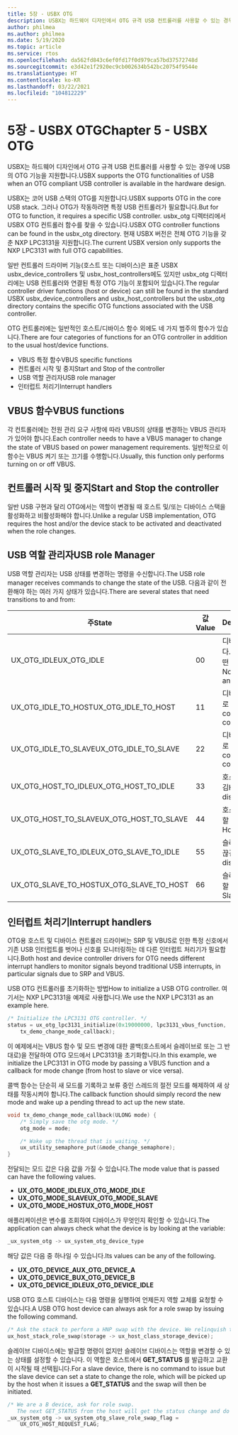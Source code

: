 ```yaml
---
title: 5장 - USBX OTG
description: USBX는 하드웨어 디자인에서 OTG 규격 USB 컨트롤러를 사용할 수 있는 경우에 USB의 OTG 기능을 지원합니다.
author: philmea
ms.author: philmea
ms.date: 5/19/2020
ms.topic: article
ms.service: rtos
ms.openlocfilehash: da562fd843c6ef0fd17f0d979ca57bd37572748d
ms.sourcegitcommit: e3d42e1f2920ec9cb002634b542bc20754f9544e
ms.translationtype: HT
ms.contentlocale: ko-KR
ms.lasthandoff: 03/22/2021
ms.locfileid: "104812229"
---
```

# <a name="chapter-5---usbx-otg"></a><span data-ttu-id="c5c1d-103">5장 - USBX OTG</span><span class="sxs-lookup"><span data-stu-id="c5c1d-103">Chapter 5 - USBX OTG</span></span>

<span data-ttu-id="c5c1d-104">USBX는 하드웨어 디자인에서 OTG 규격 USB 컨트롤러를 사용할 수 있는 경우에 USB의 OTG 기능을 지원합니다.</span><span class="sxs-lookup"><span data-stu-id="c5c1d-104">USBX supports the OTG functionalities of USB when an OTG compliant USB controller is available in the hardware design.</span></span>

<span data-ttu-id="c5c1d-105">USBX는 코어 USB 스택의 OTG를 지원합니다.</span><span class="sxs-lookup"><span data-stu-id="c5c1d-105">USBX supports OTG in the core USB stack.</span></span> <span data-ttu-id="c5c1d-106">그러나 OTG가 작동하려면 특정 USB 컨트롤러가 필요합니다.</span><span class="sxs-lookup"><span data-stu-id="c5c1d-106">But for OTG to function, it requires a specific USB controller.</span></span> <span data-ttu-id="c5c1d-107">usbx_otg 디렉터리에서 USBX OTG 컨트롤러 함수를 찾을 수 있습니다.</span><span class="sxs-lookup"><span data-stu-id="c5c1d-107">USBX OTG controller functions can be found in the usbx_otg directory.</span></span> <span data-ttu-id="c5c1d-108">현재 USBX 버전은 전체 OTG 기능을 갖춘 NXP LPC3131을 지원합니다.</span><span class="sxs-lookup"><span data-stu-id="c5c1d-108">The current USBX version only supports the NXP LPC3131 with full OTG capabilities.</span></span>

<span data-ttu-id="c5c1d-109">일반 컨트롤러 드라이버 기능(호스트 또는 디바이스)은 표준 USBX usbx_device_controllers 및 usbx_host_controllers에도 있지만 usbx_otg 디렉터리에는 USB 컨트롤러와 연결된 특정 OTG 기능이 포함되어 있습니다.</span><span class="sxs-lookup"><span data-stu-id="c5c1d-109">The regular controller driver functions (host or device) can still be found in the standard USBX usbx_device_controllers and usbx_host_controllers but the usbx_otg directory contains the specific OTG functions associated with the USB controller.</span></span>

<span data-ttu-id="c5c1d-110">OTG 컨트롤러에는 일반적인 호스트/디바이스 함수 외에도 네 가지 범주의 함수가 있습니다.</span><span class="sxs-lookup"><span data-stu-id="c5c1d-110">There are four categories of functions for an OTG controller in addition to the usual host/device functions.</span></span>

- <span data-ttu-id="c5c1d-111">VBUS 특정 함수</span><span class="sxs-lookup"><span data-stu-id="c5c1d-111">VBUS specific functions</span></span>
- <span data-ttu-id="c5c1d-112">컨트롤러 시작 및 중지</span><span class="sxs-lookup"><span data-stu-id="c5c1d-112">Start and Stop of the controller</span></span>
- <span data-ttu-id="c5c1d-113">USB 역할 관리자</span><span class="sxs-lookup"><span data-stu-id="c5c1d-113">USB role manager</span></span>
- <span data-ttu-id="c5c1d-114">인터럽트 처리기</span><span class="sxs-lookup"><span data-stu-id="c5c1d-114">Interrupt handlers</span></span>

## <a name="vbus-functions"></a><span data-ttu-id="c5c1d-115">VBUS 함수</span><span class="sxs-lookup"><span data-stu-id="c5c1d-115">VBUS functions</span></span>

<span data-ttu-id="c5c1d-116">각 컨트롤러에는 전원 관리 요구 사항에 따라 VBUS의 상태를 변경하는 VBUS 관리자가 있어야 합니다.</span><span class="sxs-lookup"><span data-stu-id="c5c1d-116">Each controller needs to have a VBUS manager to change the state of VBUS based on power management requirements.</span></span> <span data-ttu-id="c5c1d-117">일반적으로 이 함수는 VBUS 켜기 또는 끄기를 수행합니다.</span><span class="sxs-lookup"><span data-stu-id="c5c1d-117">Usually, this function only performs turning on or off VBUS.</span></span>

## <a name="start-and-stop-the-controller"></a><span data-ttu-id="c5c1d-118">컨트롤러 시작 및 중지</span><span class="sxs-lookup"><span data-stu-id="c5c1d-118">Start and Stop the controller</span></span>

<span data-ttu-id="c5c1d-119">일반 USB 구현과 달리 OTG에서는 역할이 변경될 때 호스트 및/또는 디바이스 스택을 활성화하고 비활성화해야 합니다.</span><span class="sxs-lookup"><span data-stu-id="c5c1d-119">Unlike a regular USB implementation, OTG requires the host and/or the device stack to be activated and deactivated when the role changes.</span></span>

## <a name="usb-role-manager"></a><span data-ttu-id="c5c1d-120">USB 역할 관리자</span><span class="sxs-lookup"><span data-stu-id="c5c1d-120">USB role Manager</span></span>

<span data-ttu-id="c5c1d-121">USB 역할 관리자는 USB 상태를 변경하는 명령을 수신합니다.</span><span class="sxs-lookup"><span data-stu-id="c5c1d-121">The USB role manager receives commands to change the state of the USB.</span></span> <span data-ttu-id="c5c1d-122">다음과 같이 전환해야 하는 여러 가지 상태가 있습니다.</span><span class="sxs-lookup"><span data-stu-id="c5c1d-122">There are several states that need transitions to and from:</span></span>

| <span data-ttu-id="c5c1d-123">주</span><span class="sxs-lookup"><span data-stu-id="c5c1d-123">State</span></span>                    | <span data-ttu-id="c5c1d-124">값</span><span class="sxs-lookup"><span data-stu-id="c5c1d-124">Value</span></span> | <span data-ttu-id="c5c1d-125">Description</span><span class="sxs-lookup"><span data-stu-id="c5c1d-125">Description</span></span>                                           |
| ------------------------ | ----- | ----------------------------------------------------- |
| <span data-ttu-id="c5c1d-126">UX_OTG_IDLE</span><span class="sxs-lookup"><span data-stu-id="c5c1d-126">UX_OTG_IDLE</span></span>            | <span data-ttu-id="c5c1d-127">0</span><span class="sxs-lookup"><span data-stu-id="c5c1d-127">0</span></span>     | <span data-ttu-id="c5c1d-128">디바이스가 유휴 상태입니다.</span><span class="sxs-lookup"><span data-stu-id="c5c1d-128">The device is Idle.</span></span> <span data-ttu-id="c5c1d-129">어떤 항목에도 연결되지 않음</span><span class="sxs-lookup"><span data-stu-id="c5c1d-129">Not connected to anything</span></span> |
| <span data-ttu-id="c5c1d-130">UX_OTG_IDLE_TO_HOST</span><span class="sxs-lookup"><span data-stu-id="c5c1d-130">UX_OTG_IDLE_TO_HOST</span></span>  | <span data-ttu-id="c5c1d-131">1</span><span class="sxs-lookup"><span data-stu-id="c5c1d-131">1</span></span>     | <span data-ttu-id="c5c1d-132">디바이스가 A 형식 커넥터로 연결됨</span><span class="sxs-lookup"><span data-stu-id="c5c1d-132">Device is connected with type A connector</span></span>             |
| <span data-ttu-id="c5c1d-133">UX_OTG_IDLE_TO_SLAVE</span><span class="sxs-lookup"><span data-stu-id="c5c1d-133">UX_OTG_IDLE_TO_SLAVE</span></span> | <span data-ttu-id="c5c1d-134">2</span><span class="sxs-lookup"><span data-stu-id="c5c1d-134">2</span></span>     | <span data-ttu-id="c5c1d-135">디바이스가 B 형식 커넥터로 연결됨</span><span class="sxs-lookup"><span data-stu-id="c5c1d-135">Device is connected with type B connector</span></span>             |
| <span data-ttu-id="c5c1d-136">UX_OTG_HOST_TO_IDLE</span><span class="sxs-lookup"><span data-stu-id="c5c1d-136">UX_OTG_HOST_TO_IDLE</span></span>  | <span data-ttu-id="c5c1d-137">3</span><span class="sxs-lookup"><span data-stu-id="c5c1d-137">3</span></span>     | <span data-ttu-id="c5c1d-138">호스트 디바이스의 연결 끊김</span><span class="sxs-lookup"><span data-stu-id="c5c1d-138">Host device got disconnected</span></span>                          |
| <span data-ttu-id="c5c1d-139">UX_OTG_HOST_TO_SLAVE</span><span class="sxs-lookup"><span data-stu-id="c5c1d-139">UX_OTG_HOST_TO_SLAVE</span></span> | <span data-ttu-id="c5c1d-140">4</span><span class="sxs-lookup"><span data-stu-id="c5c1d-140">4</span></span>     | <span data-ttu-id="c5c1d-141">호스트에서 슬레이브로 역할 전환</span><span class="sxs-lookup"><span data-stu-id="c5c1d-141">Role swap from Host to Slave</span></span>                          |
| <span data-ttu-id="c5c1d-142">UX_OTG_SLAVE_TO_IDLE</span><span class="sxs-lookup"><span data-stu-id="c5c1d-142">UX_OTG_SLAVE_TO_IDLE</span></span> | <span data-ttu-id="c5c1d-143">5</span><span class="sxs-lookup"><span data-stu-id="c5c1d-143">5</span></span>     | <span data-ttu-id="c5c1d-144">슬레이브 디바이스의 연결 끊김</span><span class="sxs-lookup"><span data-stu-id="c5c1d-144">Slave device is disconnected</span></span>                          |
| <span data-ttu-id="c5c1d-145">UX_OTG_SLAVE_TO_HOST</span><span class="sxs-lookup"><span data-stu-id="c5c1d-145">UX_OTG_SLAVE_TO_HOST</span></span> | <span data-ttu-id="c5c1d-146">6</span><span class="sxs-lookup"><span data-stu-id="c5c1d-146">6</span></span>     | <span data-ttu-id="c5c1d-147">슬레이브에서 호스트로 역할 전환</span><span class="sxs-lookup"><span data-stu-id="c5c1d-147">Role swap from Slave to Host</span></span>                          |

## <a name="interrupt-handlers"></a><span data-ttu-id="c5c1d-148">인터럽트 처리기</span><span class="sxs-lookup"><span data-stu-id="c5c1d-148">Interrupt handlers</span></span>

<span data-ttu-id="c5c1d-149">OTG용 호스트 및 디바이스 컨트롤러 드라이버는 SRP 및 VBUS로 인한 특정 신호에서 기존 USB 인터럽트를 벗어나 신호를 모니터링하는 데 다른 인터럽트 처리기가 필요합니다.</span><span class="sxs-lookup"><span data-stu-id="c5c1d-149">Both host and device controller drivers for OTG needs different interrupt handlers to monitor signals beyond traditional USB interrupts, in particular signals due to SRP and VBUS.</span></span>

<span data-ttu-id="c5c1d-150">USB OTG 컨트롤러를 초기화하는 방법</span><span class="sxs-lookup"><span data-stu-id="c5c1d-150">How to initialize a USB OTG controller.</span></span> <span data-ttu-id="c5c1d-151">여기서는 NXP LPC3131을 예제로 사용합니다.</span><span class="sxs-lookup"><span data-stu-id="c5c1d-151">We use the NXP LPC3131 as an example here.</span></span>

```C
/* Initialize the LPC3131 OTG controller. */
status = ux_otg_lpc3131_initialize(0x19000000, lpc3131_vbus_function,
    tx_demo_change_mode_callback);
```

<span data-ttu-id="c5c1d-152">이 예제에서는 VBUS 함수 및 모드 변경에 대한 콜백(호스트에서 슬레이브로 또는 그 반대로)을 전달하여 OTG 모드에서 LPC3131을 초기화합니다.</span><span class="sxs-lookup"><span data-stu-id="c5c1d-152">In this example, we initialize the LPC3131 in OTG mode by passing a VBUS function and a callback for mode change (from host to slave or vice versa).</span></span>

<span data-ttu-id="c5c1d-153">콜백 함수는 단순히 새 모드를 기록하고 보류 중인 스레드의 절전 모드를 해제하여 새 상태를 작동시켜야 합니다.</span><span class="sxs-lookup"><span data-stu-id="c5c1d-153">The callback function should simply record the new mode and wake up a pending thread to act up the new state.</span></span>

```C
void tx_demo_change_mode_callback(ULONG mode) {
    /* Simply save the otg mode. */
    otg_mode = mode;

    /* Wake up the thread that is waiting. */
    ux_utility_semaphore_put(&mode_change_semaphore);
}
```

<span data-ttu-id="c5c1d-154">전달되는 모드 값은 다음 값을 가질 수 있습니다.</span><span class="sxs-lookup"><span data-stu-id="c5c1d-154">The mode value that is passed can have the following values.</span></span>

- <span data-ttu-id="c5c1d-155">**UX_OTG_MODE_IDLE**</span><span class="sxs-lookup"><span data-stu-id="c5c1d-155">**UX_OTG_MODE_IDLE**</span></span>
- <span data-ttu-id="c5c1d-156">**UX_OTG_MODE_SLAVE**</span><span class="sxs-lookup"><span data-stu-id="c5c1d-156">**UX_OTG_MODE_SLAVE**</span></span>
- <span data-ttu-id="c5c1d-157">**UX_OTG_MODE_HOST**</span><span class="sxs-lookup"><span data-stu-id="c5c1d-157">**UX_OTG_MODE_HOST**</span></span>

<span data-ttu-id="c5c1d-158">애플리케이션은 변수를 조회하여 디바이스가 무엇인지 확인할 수 있습니다.</span><span class="sxs-lookup"><span data-stu-id="c5c1d-158">The application can always check what the device is by looking at the variable:</span></span>

```C
_ux_system_otg -> ux_system_otg_device_type
```

<span data-ttu-id="c5c1d-159">해당 값은 다음 중 하나일 수 있습니다.</span><span class="sxs-lookup"><span data-stu-id="c5c1d-159">Its values can be any of the following.</span></span>

- <span data-ttu-id="c5c1d-160">**UX_OTG_DEVICE_A**</span><span class="sxs-lookup"><span data-stu-id="c5c1d-160">**UX_OTG_DEVICE_A**</span></span>
- <span data-ttu-id="c5c1d-161">**UX_OTG_DEVICE_B**</span><span class="sxs-lookup"><span data-stu-id="c5c1d-161">**UX_OTG_DEVICE_B**</span></span>
- <span data-ttu-id="c5c1d-162">**UX_OTG_DEVICE_IDLE**</span><span class="sxs-lookup"><span data-stu-id="c5c1d-162">**UX_OTG_DEVICE_IDLE**</span></span>

<span data-ttu-id="c5c1d-163">USB OTG 호스트 디바이스는 다음 명령을 실행하여 언제든지 역할 교체를 요청할 수 있습니다.</span><span class="sxs-lookup"><span data-stu-id="c5c1d-163">A USB OTG host device can always ask for a role swap by issuing the following command.</span></span>

```C
/* Ask the stack to perform a HNP swap with the device. We relinquish the host role to A device. */
ux_host_stack_role_swap(storage -> ux_host_class_storage_device);
```

<span data-ttu-id="c5c1d-164">슬레이브 디바이스에는 발급할 명령이 없지만 슬레이브 디바이스는 역할을 변경할 수 있는 상태를 설정할 수 있습니다. 이 역할은 호스트에서 **GET_STATUS** 를 발급하고 교환이 시작될 때 선택됩니다.</span><span class="sxs-lookup"><span data-stu-id="c5c1d-164">For a slave device, there is no command to issue but the slave device can set a state to change the role, which will be picked up by the host when it issues a **GET_STATUS** and the swap will then be initiated.</span></span>

```C
/* We are a B device, ask for role swap.
   The next GET_STATUS from the host will get the status change and do the HNP. */
_ux_system_otg -> ux_system_otg_slave_role_swap_flag =
    UX_OTG_HOST_REQUEST_FLAG;
```
